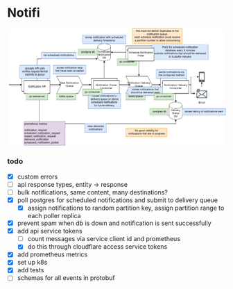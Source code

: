 # Notifi

![diagram.png](diagram.png)



### todo
- [x] custom errors 
- [ ] api response types, entity -> response
- [ ] bulk notifications, same content, many destinations?
- [x] poll postgres for scheduled notifications and submit to delivery queue
  - [x] assign notifications to random partition key, assign partition range to each poller replica
- [x] prevent spam when db is down and notification is sent successfully
- [x] add api service tokens
  - [ ] count messages via service client id and prometheus
  - [x] do this through cloudflare access service tokens
- [x] add prometheus metrics
- [x] set up k8s
- [x] add tests
- [ ] schemas for all events in protobuf

